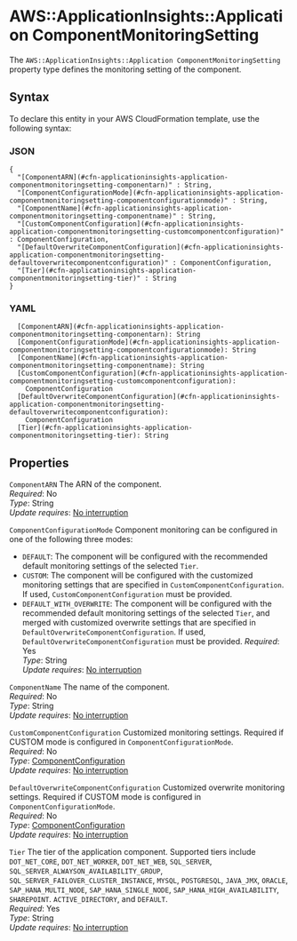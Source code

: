 # AWS::ApplicationInsights::Application ComponentMonitoringSetting<a name="aws-properties-applicationinsights-application-componentmonitoringsetting"></a>

The `AWS::ApplicationInsights::Application ComponentMonitoringSetting` property type defines the monitoring setting of the component\.

## Syntax<a name="aws-properties-applicationinsights-application-componentmonitoringsetting-syntax"></a>

To declare this entity in your AWS CloudFormation template, use the following syntax:

### JSON<a name="aws-properties-applicationinsights-application-componentmonitoringsetting-syntax.json"></a>

```
{
  "[ComponentARN](#cfn-applicationinsights-application-componentmonitoringsetting-componentarn)" : String,
  "[ComponentConfigurationMode](#cfn-applicationinsights-application-componentmonitoringsetting-componentconfigurationmode)" : String,
  "[ComponentName](#cfn-applicationinsights-application-componentmonitoringsetting-componentname)" : String,
  "[CustomComponentConfiguration](#cfn-applicationinsights-application-componentmonitoringsetting-customcomponentconfiguration)" : ComponentConfiguration,
  "[DefaultOverwriteComponentConfiguration](#cfn-applicationinsights-application-componentmonitoringsetting-defaultoverwritecomponentconfiguration)" : ComponentConfiguration,
  "[Tier](#cfn-applicationinsights-application-componentmonitoringsetting-tier)" : String
}
```

### YAML<a name="aws-properties-applicationinsights-application-componentmonitoringsetting-syntax.yaml"></a>

```
  [ComponentARN](#cfn-applicationinsights-application-componentmonitoringsetting-componentarn): String
  [ComponentConfigurationMode](#cfn-applicationinsights-application-componentmonitoringsetting-componentconfigurationmode): String
  [ComponentName](#cfn-applicationinsights-application-componentmonitoringsetting-componentname): String
  [CustomComponentConfiguration](#cfn-applicationinsights-application-componentmonitoringsetting-customcomponentconfiguration):
    ComponentConfiguration
  [DefaultOverwriteComponentConfiguration](#cfn-applicationinsights-application-componentmonitoringsetting-defaultoverwritecomponentconfiguration):
    ComponentConfiguration
  [Tier](#cfn-applicationinsights-application-componentmonitoringsetting-tier): String
```

## Properties<a name="aws-properties-applicationinsights-application-componentmonitoringsetting-properties"></a>

`ComponentARN` <a name="cfn-applicationinsights-application-componentmonitoringsetting-componentarn"></a>
The ARN of the component\.  
_Required_: No  
_Type_: String  
_Update requires_: [No interruption](https://docs.aws.amazon.com/AWSCloudFormation/latest/UserGuide/using-cfn-updating-stacks-update-behaviors.html#update-no-interrupt)

`ComponentConfigurationMode` <a name="cfn-applicationinsights-application-componentmonitoringsetting-componentconfigurationmode"></a>
Component monitoring can be configured in one of the following three modes:

- `DEFAULT`: The component will be configured with the recommended default monitoring settings of the selected `Tier`\.
- `CUSTOM`: The component will be configured with the customized monitoring settings that are specified in `CustomComponentConfiguration`\. If used, `CustomComponentConfiguration` must be provided\.
- `DEFAULT_WITH_OVERWRITE`: The component will be configured with the recommended default monitoring settings of the selected `Tier`, and merged with customized overwrite settings that are specified in `DefaultOverwriteComponentConfiguration`\. If used, `DefaultOverwriteComponentConfiguration` must be provided\.
  _Required_: Yes  
  _Type_: String  
  _Update requires_: [No interruption](https://docs.aws.amazon.com/AWSCloudFormation/latest/UserGuide/using-cfn-updating-stacks-update-behaviors.html#update-no-interrupt)

`ComponentName` <a name="cfn-applicationinsights-application-componentmonitoringsetting-componentname"></a>
The name of the component\.  
_Required_: No  
_Type_: String  
_Update requires_: [No interruption](https://docs.aws.amazon.com/AWSCloudFormation/latest/UserGuide/using-cfn-updating-stacks-update-behaviors.html#update-no-interrupt)

`CustomComponentConfiguration` <a name="cfn-applicationinsights-application-componentmonitoringsetting-customcomponentconfiguration"></a>
Customized monitoring settings\. Required if CUSTOM mode is configured in `ComponentConfigurationMode`\.  
_Required_: No  
_Type_: [ComponentConfiguration](aws-properties-applicationinsights-application-componentconfiguration.md)  
_Update requires_: [No interruption](https://docs.aws.amazon.com/AWSCloudFormation/latest/UserGuide/using-cfn-updating-stacks-update-behaviors.html#update-no-interrupt)

`DefaultOverwriteComponentConfiguration` <a name="cfn-applicationinsights-application-componentmonitoringsetting-defaultoverwritecomponentconfiguration"></a>
Customized overwrite monitoring settings\. Required if CUSTOM mode is configured in `ComponentConfigurationMode`\.  
_Required_: No  
_Type_: [ComponentConfiguration](aws-properties-applicationinsights-application-componentconfiguration.md)  
_Update requires_: [No interruption](https://docs.aws.amazon.com/AWSCloudFormation/latest/UserGuide/using-cfn-updating-stacks-update-behaviors.html#update-no-interrupt)

`Tier` <a name="cfn-applicationinsights-application-componentmonitoringsetting-tier"></a>
The tier of the application component\. Supported tiers include `DOT_NET_CORE`, `DOT_NET_WORKER`, `DOT_NET_WEB`, `SQL_SERVER`, `SQL_SERVER_ALWAYSON_AVAILABILITY_GROUP`, `SQL_SERVER_FAILOVER_CLUSTER_INSTANCE`, `MYSQL`, `POSTGRESQL`, `JAVA_JMX`, `ORACLE`, `SAP_HANA_MULTI_NODE`, `SAP_HANA_SINGLE_NODE`, `SAP_HANA_HIGH_AVAILABILITY`, `SHAREPOINT`\. `ACTIVE_DIRECTORY`, and `DEFAULT`\.  
_Required_: Yes  
_Type_: String  
_Update requires_: [No interruption](https://docs.aws.amazon.com/AWSCloudFormation/latest/UserGuide/using-cfn-updating-stacks-update-behaviors.html#update-no-interrupt)
